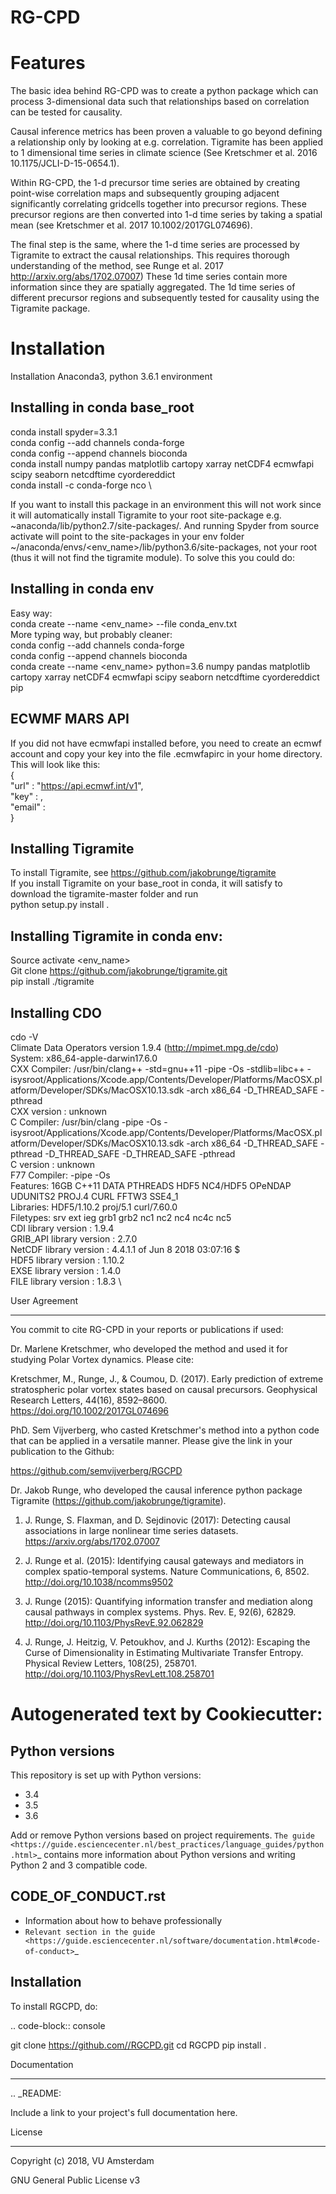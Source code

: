 

# RG-CPD
Features
=====

The basic idea behind RG-CPD was to create a python package which can process 3-dimensional data such that relationships based on correlation can be tested for causality.

Causal inference metrics has been proven a valuable to go beyond defining a relationship only by looking at e.g. correlation. Tigramite has been applied to 1 dimensional time series in climate science (See Kretschmer et al. 2016 10.1175/JCLI-D-15-0654.1).

Within RG-CPD, the 1-d precursor time series are obtained by creating point-wise correlation maps and subsequently grouping adjacent significantly correlating gridcells together into precursor regions. These precursor regions are then converted into 1-d time series by taking a spatial mean (see Kretschmer et al. 2017 10.1002/2017GL074696).

The final step is the same, where the 1-d time series are processed by Tigramite to extract the causal relationships. This requires thorough understanding of the method, see Runge et al. 2017 http://arxiv.org/abs/1702.07007) These 1d time series contain more information since they are spatially aggregated. The 1d time series of different precursor regions and subsequently tested for causality using the Tigramite package.  


Installation
===========


Installation Anaconda3, python 3.6.1 environment

Installing in conda base_root 
----------------------
conda install spyder=3.3.1\
conda config --add channels conda-forge\
conda config --append channels bioconda\
conda install numpy pandas matplotlib cartopy xarray netCDF4 ecmwfapi scipy seaborn netcdftime cyordereddict\
conda install -c conda-forge nco\


If you want to install this package in an environment this will not work since it will automatically install Tigramite to your root site-package e.g. ~anaconda/lib/python2.7/site-packages/. And running Spyder from source activate <env> will point to the site-packages in your env folder ~/anaconda/envs/<env_name>/lib/python3.6/site-packages, not your root (thus it will not find the tigramite module). 
To solve this you could do:

Installing in conda env 
----------------------
Easy way:\
conda create --name <env_name> --file conda_env.txt \
More typing way, but probably cleaner: \
conda config --add channels conda-forge \
conda config --append channels bioconda\
conda create --name <env_name> python=3.6 numpy pandas matplotlib cartopy xarray netCDF4 ecmwfapi scipy seaborn netcdftime cyordereddict pip 


ECWMF MARS API
----------------
If you did not have ecmwfapi installed before, you need to create an ecmwf account and copy your key into the file .ecmwfapirc in your home directory. This will look like this: \
{\
    "url"   : "https://api.ecmwf.int/v1",\
    "key"   : <your key>,\
    "email" : <your emailadress>\
}


Installing Tigramite
----------------
To install Tigramite, see https://github.com/jakobrunge/tigramite \
If you install Tigramite on your base_root in conda, it will satisfy to download the tigramite-master folder and run \
python setup.py install .

Installing Tigramite in conda env:
----------------
Source activate <env_name> \
Git clone https://github.com/jakobrunge/tigramite.git \
pip install ./tigramite 

Installing CDO 
----------------
cdo -V \
Climate Data Operators version 1.9.4 (http://mpimet.mpg.de/cdo) \
System: x86_64-apple-darwin17.6.0 \
CXX Compiler: /usr/bin/clang++ -std=gnu++11 -pipe -Os -stdlib=libc++ -isysroot/Applications/Xcode.app/Contents/Developer/Platforms/MacOSX.platform/Developer/SDKs/MacOSX10.13.sdk -arch x86_64  -D_THREAD_SAFE -pthread \
CXX version : unknown \
C Compiler: /usr/bin/clang -pipe -Os -isysroot/Applications/Xcode.app/Contents/Developer/Platforms/MacOSX.platform/Developer/SDKs/MacOSX10.13.sdk -arch x86_64  -D_THREAD_SAFE -pthread -D_THREAD_SAFE -D_THREAD_SAFE -pthread \
C version : unknown \
F77 Compiler:  -pipe -Os \
Features: 16GB C++11 DATA PTHREADS HDF5 NC4/HDF5 OPeNDAP UDUNITS2 PROJ.4 CURL FFTW3 SSE4_1 \
Libraries: HDF5/1.10.2 proj/5.1 curl/7.60.0 \
Filetypes: srv ext ieg grb1 grb2 nc1 nc2 nc4 nc4c nc5  \
     CDI library version : 1.9.4 \
GRIB_API library version : 2.7.0 \
  NetCDF library version : 4.4.1.1 of Jun  8 2018 03:07:16 $ \
    HDF5 library version : 1.10.2 \
    EXSE library version : 1.4.0 \
    FILE library version : 1.8.3 \






User Agreement
**************

You commit to cite RG-CPD in your reports or publications if used:

Dr. Marlene Kretschmer, who developed the method and used it for studying Polar Vortex dynamics. Please cite: 

Kretschmer, M., Runge, J., & Coumou, D. (2017). Early prediction of extreme stratospheric polar vortex states based on causal precursors. Geophysical Research Letters, 44(16), 8592–8600. https://doi.org/10.1002/2017GL074696

PhD. Sem Vijverberg, who casted Kretschmer's method into a python code that can be applied in a versatile manner. Please give the link in your publication to the Github:

https://github.com/semvijverberg/RGCPD

Dr. Jakob Runge, who developed the causal inference python package Tigramite (https://github.com/jakobrunge/tigramite).

1. J. Runge, S. Flaxman, and D. Sejdinovic (2017): Detecting causal associations in large nonlinear time series datasets. https://arxiv.org/abs/1702.07007

2. J. Runge et al. (2015): Identifying causal gateways and mediators in complex spatio-temporal systems. Nature Communications, 6, 8502. http://doi.org/10.1038/ncomms9502

3. J. Runge (2015): Quantifying information transfer and mediation along causal pathways in complex systems. Phys. Rev. E, 92(6), 62829. http://doi.org/10.1103/PhysRevE.92.062829

4. J. Runge, J. Heitzig, V. Petoukhov, and J. Kurths (2012): Escaping the Curse of Dimensionality in Estimating Multivariate Transfer Entropy. Physical Review Letters, 108(25), 258701. http://doi.org/10.1103/PhysRevLett.108.258701





# Autogenerated text by Cookiecutter:

Python versions
---------------

This repository is set up with Python versions:
* 3.4
* 3.5
* 3.6

Add or remove Python versions based on project requirements. `The guide <https://guide.esciencecenter.nl/best_practices/language_guides/python.html>`_ contains more information about Python versions and writing Python 2 and 3 compatible code.



CODE_OF_CONDUCT.rst
-------------------

* Information about how to behave professionally
* `Relevant section in the guide <https://guide.esciencecenter.nl/software/documentation.html#code-of-conduct>`_

Installation
------------

To install RGCPD, do:

.. code-block:: console

  git clone https://github.com//RGCPD.git
  cd RGCPD
  pip install .



Documentation
*************

.. _README:

Include a link to your project's full documentation here.


License
*******

Copyright (c) 2018, VU Amsterdam

GNU General Public License v3
